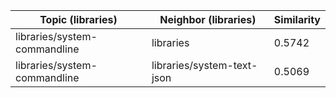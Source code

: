 | Topic (libraries) | Neighbor (libraries) | Similarity |
|-------------|-------------------|------------|
| libraries/system-commandline | libraries | 0.5742 |
| libraries/system-commandline | libraries/system-text-json | 0.5069 |
